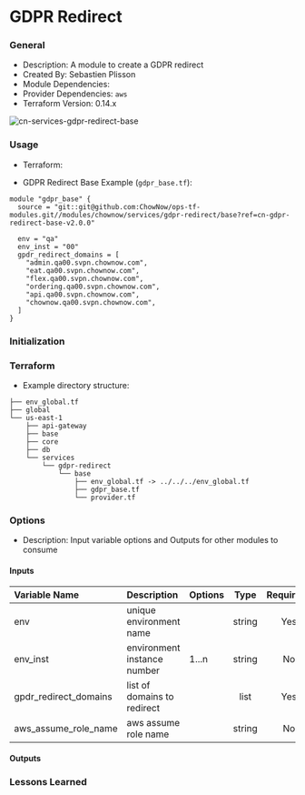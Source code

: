 # GDPR Redirect

### General

* Description: A module to create a GDPR redirect
* Created By: Sebastien Plisson
* Module Dependencies:
* Provider Dependencies: `aws`
* Terraform Version: 0.14.x

![cn-services-gdpr-redirect-base](https://github.com/ChowNow/ops-tf-modules/workflows/cn-services-gdpr-redirect-base/badge.svg)

### Usage

* Terraform:

* GDPR Redirect Base Example (`gdpr_base.tf`):
```hcl
module "gdpr_base" {
  source = "git::git@github.com:ChowNow/ops-tf-modules.git//modules/chownow/services/gdpr-redirect/base?ref=cn-gdpr-redirect-base-v2.0.0"

  env = "qa"
  env_inst = "00"
  gpdr_redirect_domains = [
    "admin.qa00.svpn.chownow.com",
    "eat.qa00.svpn.chownow.com",
    "flex.qa00.svpn.chownow.com",
    "ordering.qa00.svpn.chownow.com",
    "api.qa00.svpn.chownow.com",
    "chownow.qa00.svpn.chownow.com",
  ]
}
```

### Initialization

### Terraform

* Example directory structure:
```
├── env_global.tf
├── global
└── us-east-1
    ├── api-gateway
    ├── base
    ├── core
    ├── db
    └── services
        └── gdpr-redirect
            └── base
                ├── env_global.tf -> ../../../env_global.tf
                ├── gdpr_base.tf
                └── provider.tf
```

### Options

* Description: Input variable options and Outputs for other modules to consume

#### Inputs

| Variable Name         | Description                 | Options |  Type  | Required? | Notes |
| :-------------------- | :-------------------------- | :------ | :----: | :-------: | :---- |
| env                   | unique environment name     |         | string |    Yes    | N/A   |
| env_inst              | environment instance number | 1...n   | string |    No     | N/A   |
| gpdr_redirect_domains | list of domains to redirect |         |  list  |    Yes    | N/A   |
| aws_assume_role_name  | aws assume role name        |         | string |    No    | N/A   |

#### Outputs

### Lessons Learned
